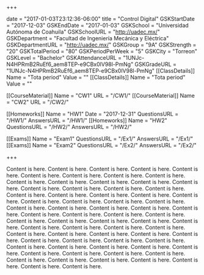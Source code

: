 +++

date = "2017-01-03T23:12:36-06:00"
title = "Control Digital"
GSKStartDate = "2017-12-03"
GSKEndDate = "2017-01-03"
GSKSchool = "Universidad Autónoma de Coahuila"
GSKSchoolURL = "http://uadec.mx/"
GSKDepartment = "Facultad de Ingeniería Mecánica y Eléctrica"
GSKDepartmentURL = "http://uadec.mx/"
GSKGroup = "9A"
GSKStrength = "20"
GSKTotalPeriod = "80"
GSKPeriodPerWeek = "5"
GSKCity = "Torreon"
GSKLevel = "Bachelor"
GSKAttendanceURL = "1UNJc-N4HPRmB2RuEf6_aem8TEP-e9CBx0lV98l-PmNg"
GSKGradeURL = "1UNJc-N4HPRmB2RuEf6_aem8TEP-e9CBx0lV98l-PmNg"
[[ClassDetails]]
	Name = "Tota period"
	Value = ""
[[ClassDetails]]
	Name = "Tota period"
	Value = ""

[[CourseMaterial]]
    Name = "CW1"
    URL = "/CW1/"
[[CourseMaterial]]
    Name = "CW2"
    URL = "/CW2/"

[[Homeworks]]
    Name = "HW1"
	Date = "2017-12-31"
    QuestionsURL = "/HW1/"
	AnswersURL = "/HW1/"
[[Homeworks]]
    Name = "HW2"
    QuestionsURL = "/HW2/"
	AnswersURL = "/HW2/"

[[Exams]]
    Name = "Exam1"
    QuestionsURL = "/Ex1/"
	AnswersURL = "/Ex1/"
[[Exams]]
    Name = "Exam2"
    QuestionsURL = "/Ex2/"
	AnswersURL = "/Ex2/"
	
+++

Content is here. Content is here. Content is here. Content is here. Content is here. Content is here. Content is here. Content is here. Content is here. Content is here. Content is here. Content is here. Content is here. Content is here. Content is here. Content is here. Content is here. Content is here. Content is here. Content is here. Content is here. Content is here. Content is here. Content is here. Content is here. Content is here. Content is here. Content is here. Content is here. Content is here. Content is here. Content is here. Content is here. Content is here. Content is here. Content is here. Content is here. Content is here. Content is here. Content is here. Content is here. Content is here. Content is here. Content is here. Content is here. Content is here. Content is here. Content is here. Content is here. Content is here. Content is here. Content is here. Content is here. Content is here. Content is here. Content is here. Content is here. Content is here. Content is here. Content is here. Content is here. Content is here. Content is here. Content is here. Content is here. Content is here. Content is here. Content is here. Content is here. Content is here.